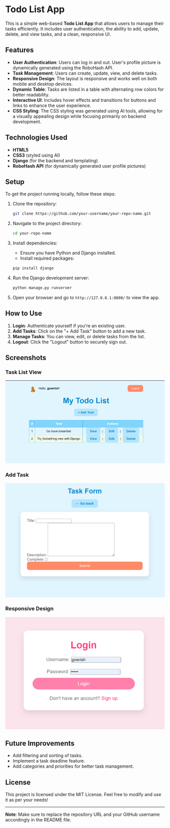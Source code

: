 # Todo List App

This is a simple web-based **Todo List App** that allows users to manage their tasks efficiently. It includes user authentication, the ability to add, update, delete, and view tasks, and a clean, responsive UI.

## Features

- **User Authentication**: Users can log in and out. User's profile picture is dynamically generated using the RoboHash API.
- **Task Management**: Users can create, update, view, and delete tasks.
- **Responsive Design**: The layout is responsive and works well on both mobile and desktop devices.
- **Dynamic Table**: Tasks are listed in a table with alternating row colors for better readability.
- **Interactive UI**: Includes hover effects and transitions for buttons and links to enhance the user experience.
- **CSS Styling**: The CSS styling was generated using AI tools, allowing for a visually appealing design while focusing primarily on backend development.

## Technologies Used

- **HTML5**
- **CSS3** (styled using AI)
- **Django** (for the backend and templating)
- **RoboHash API** (for dynamically generated user profile pictures)

## Setup

To get the project running locally, follow these steps:

1. Clone the repository:

    ```bash
    git clone https://github.com/your-username/your-repo-name.git
    ```

2. Navigate to the project directory:

    ```bash
    cd your-repo-name
    ```

3. Install dependencies:

    - Ensure you have Python and Django installed.
    - Install required packages:

    ```bash
    pip install django
    ```

4. Run the Django development server:

    ```bash
    python manage.py runserver
    ```

5. Open your browser and go to `http://127.0.0.1:8000/` to view the app.

## How to Use

1. **Login**: Authenticate yourself if you're an existing user.
2. **Add Tasks**: Click on the "+ Add Task" button to add a new task.
3. **Manage Tasks**: You can view, edit, or delete tasks from the list.
4. **Logout**: Click the "Logout" button to securely sign out.

## Screenshots

### Task List View
![Task List View](screenshots/task_list_view.png)

### Add Task
![Add Task](screenshots/add_task.png)

### Responsive Design
![Login Page](screenshots/login.png)

## Future Improvements

- Add filtering and sorting of tasks.
- Implement a task deadline feature.
- Add categories and priorities for better task management.

## License

This project is licensed under the MIT License. Feel free to modify and use it as per your needs!

---

**Note**: Make sure to replace the repository URL and your GitHub username accordingly in the README file.
